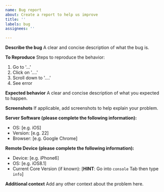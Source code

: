 ```yaml
---
name: Bug report
about: Create a report to help us improve
title: ''
labels: bug
assignees: ''

---
```


**Describe the bug**
A clear and concise description of what the bug is.

**To Reproduce**
Steps to reproduce the behavior:
1. Go to '...'
2. Click on '....'
3. Scroll down to '....'
4. See error

**Expected behavior**
A clear and concise description of what you expected to happen.

**Screenshots**
If applicable, add screenshots to help explain your problem.

**Server Software (please complete the following information):**
 - OS: [e.g. iOS]
 - Version: [e.g. 22]
 - Browser: [e.g. Google Chrome]

**Remote Device (please complete the following information):**
 - Device: [e.g. iPhone6]
 - OS: [e.g. iOS8.1]
 - Current Core Version (if known): [**HINT**: Go into `console` Tab then type `info`]

**Additional context**
Add any other context about the problem here.
